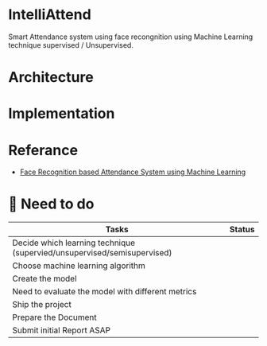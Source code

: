 # IntelliAttend
Smart Attendance system using face recongnition using Machine Learning technique supervised / Unsupervised.

# Architecture

# Implementation

# Referance 
 - [Face Recognition based Attendance System using Machine Learning]
 
# 💫️ Need to do

| Tasks | Status |
|------------|-------------|
| Decide which learning technique (supervied/unsupervised/semisupervised) |  |
| Choose machine learning algorithm |  |
| Create the model |  |
| Need to evaluate the model with different metrics |  |
| Ship the project |  |
| Prepare the Document |  |
| Submit initial Report ASAP |  |

<!-- Give Hyperlinks -->
 [Face Recognition based Attendance System using Machine Learning]:./resource/IJEDR1903093.pdf
 
 
